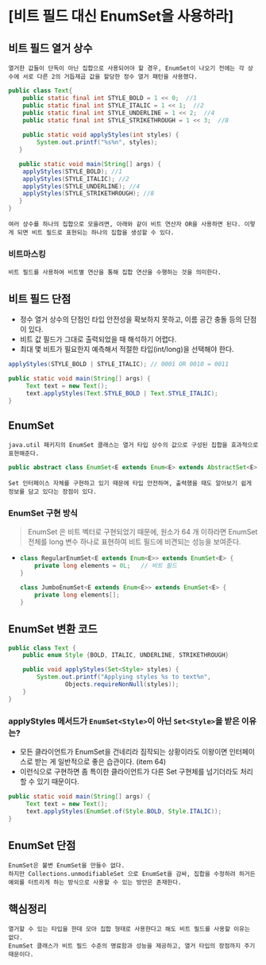 # [비트 필드 대신 EnumSet을 사용하라]

## 비트 필드 열거 상수
    열거한 값들이 단독이 아닌 집합으로 사용되어야 할 경우, EnumSet이 나오기 전에는 각 상수에 서로 다른 2의 거듭제곱 값을 할당한 정수 열거 패턴을 사용했다.


```JAVA
public class Text{
    public static final int STYLE_BOLD = 1 << 0;  //1
    public static final int STYLE_ITALIC = 1 << 1;  //2
    public static final int STYLE_UNDERLINE = 1 << 2;  //4
    public static final int STYLE_STRIKETHROUGH = 1 << 3;  //8
    
    public static void applyStyles(int styles) {
        System.out.printf("%s%n", styles);
   }

   public static void main(String[] args) {
    applyStyles(STYLE_BOLD); //1
    applyStyles(STYLE_ITALIC); //2
    applyStyles(STYLE_UNDERLINE); //4
    applyStyles(STYLE_STRIKETHROUGH); //8
   }
}
```

    여러 상수를 하나의 집합으로 모을려면, 아래와 같이 비트 연산자 OR을 사용하면 된다. 이렇게 되면 비트 필드로 표현되는 하나의 집합을 생성할 수 있다.

### 비트마스킹
    비트 필드를 사용하여 비트별 연산을 통해 집합 연산을 수행하는 것을 의미한다.


## 비트 필드 단점
* 정수 열거 상수의 단점인 타입 안전성을 확보하지 못하고, 이름 공간 충돌 등의 단점이 있다.
* 비트 값 필드가 그대로 출력되었을 때 해석하기 어렵다.
* 최대 몇 비트가 필요한지 예측해서 적절한 타입(int/long)을 선택해야 한다.

```java
applyStyles(STYLE_BOLD | STYLE_ITALIC); // 0001 OR 0010 = 0011
```


```JAVA
public static void main(String[] args) {
     Text text = new Text();
     text.applyStyles(Text.STYLE_BOLD | Text.STYLE_ITALIC);
}

```


## EnumSet
    java.util 패키지의 EnumSet 클래스는 열거 타입 상수의 값으로 구성된 집합을 효과적으로 표현해준다.

```JAVA
public abstract class EnumSet<E extends Enum<E> extends AbstractSet<E> implements Cloneable, java.io.Serializable>
```

    Set 인터페이스 자체를 구현하고 있기 때문에 타입 안전하며, 출력했을 때도 알아보기 쉽게 정보를 담고 있다는 장점이 있다.


### EnumSet 구현 방식
> EnumSet 은 비트 벡터로 구현되었기 때문에, 원소가 64 개 이하라면 EnumSet 전체를 long 변수 하나로 표현하여 비트 필드에 비견되는 성능을 보여준다.
* 
    ```java
    class RegularEnumSet<E extends Enum<E>> extends EnumSet<E> {
        private long elements = 0L;   // 비트 필드
    }
    ```

    ```java
    class JumboEnumSet<E extends Enum<E>> extends EnumSet<E> {
        private long elements[];      
    }
    ```


## EnumSet 변환 코드

```JAVA
public class Text {
    public enum Style {BOLD, ITALIC, UNDERLINE, STRIKETHROUGH}

    public void applyStyles(Set<Style> styles) {
        System.out.printf("Applying styles %s to text%n",
                Objects.requireNonNull(styles));
    }
}

```
### applyStyles 메서드가 `EnumSet<Style>`이 아닌 `Set<Style>`을 받은 이유는?
* 모든 클라이언트가 EnumSet을 건네리라 짐작되는 상황이라도 이왕이면 인터페이스로 받는 게 일반적으로 좋은 습관이다. (item 64)
* 이런식으로 구현하면 좀 특이한 클라이언트가 다른 Set 구현체를 넘기더라도 처리할 수 있기 때문이다.


```JAVA
public static void main(String[] args) {
     Text text = new Text();
     text.applyStyles(EnumSet.of(Style.BOLD, Style.ITALIC));
}
```

## EnumSet 단점
    EnumSet은 불변 EnumSet을 만들수 없다.
    하지만 Collections.unmodifiableSet 으로 EnumSet을 감싸, 집합을 수정하려 하거든 예외를 터트리게 하는 방식으로 사용할 수 있는 방안은 존재한다.


## 핵심정리
    열거할 수 있는 타입을 한데 모아 집합 형태로 사용한다고 해도 비트 필드를 사용할 이유는 없다.
    EnumSet 클래스가 비트 필드 수준의 명료함과 성능을 제공하고, 열거 타입의 장점까지 주기 때문이다.